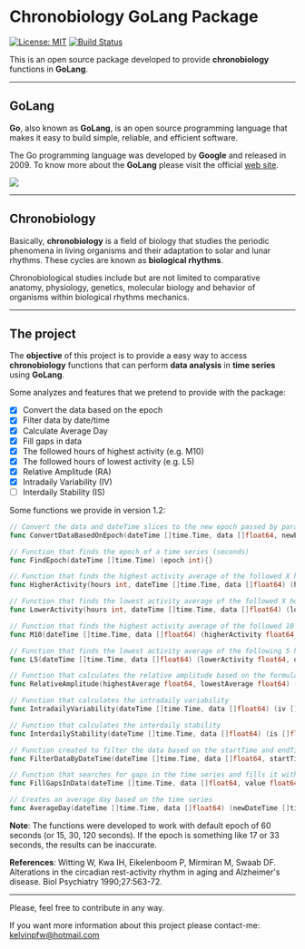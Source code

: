 Chronobiology GoLang Package
==========================

[![License: MIT](https://img.shields.io/badge/License-MIT-brightgreen.svg)](LICENSE)
[![Build Status](https://travis-ci.org/kelvins/chronobiology.svg?branch=master)](https://travis-ci.org/kelvins/chronobiology)

This is an open source package developed to provide **chronobiology** functions in **GoLang**.

----------

GoLang
---------------------------------
**Go**, also known as **GoLang**, is an open source programming language that makes it easy to build simple, reliable, and efficient software.

The Go programming language was developed by **Google** and released in 2009. To know more about the **GoLang** please visit the official [web site][1].

![](http://i.imgur.com/0QgXKrO.png)

----------

Chronobiology
---------------------------------

Basically, **chronobiology** is a field of biology that studies the periodic phenomena in living organisms and their adaptation to solar and lunar rhythms. These cycles are known as **biological rhythms**.

Chronobiological studies include but are not limited to comparative anatomy, physiology, genetics, molecular biology and behavior of organisms within biological rhythms mechanics.

----------

The project
---------------------------------
The **objective** of this project is to provide a easy way to access **chronobiology** functions that can perform **data analysis** in **time series** using **GoLang**.

Some analyzes and features that we pretend to provide with the package:

- [X] Convert the data based on the epoch
- [X] Filter data by date/time
- [X] Calculate Average Day
- [X] Fill gaps in data
- [X] The followed hours of highest activity (e.g. M10)
- [X] The followed hours of lowest activity (e.g. L5)
- [X] Relative Amplitude (RA)
- [X] Intradaily Variability (IV)
- [ ] Interdaily Stability (IS)

Some functions we provide in version 1.2:

``` go
// Convert the data and dateTime slices to the new epoch passed by parameter
func ConvertDataBasedOnEpoch(dateTime []time.Time, data []float64, newEpoch int) (newDateTime []time.Time, newData []float64, err error){}

// Function that finds the epoch of a time series (seconds)
func FindEpoch(dateTime []time.Time) (epoch int){}

// Function that finds the highest activity average of the followed X hours (defined by parameter)
func HigherActivity(hours int, dateTime []time.Time, data []float64) (higherActivity float64, onsetHigherActivity time.Time, err error){}

// Function that finds the lowest activity average of the followed X hours (defined by parameter)
func LowerActivity(hours int, dateTime []time.Time, data []float64) (lowerActivity float64, onsetLowerActivity time.Time, err error){}

// Function that finds the highest activity average of the followed 10 hours
func M10(dateTime []time.Time, data []float64) (higherActivity float64, onsetHigherActivity time.Time, err error){}

// Function that finds the lowest activity average of the following 5 hours
func L5(dateTime []time.Time, data []float64) (lowerActivity float64, onsetLowerActivity time.Time, err error){}

// Function that calculates the relative amplitude based on the formula (M10-L5)/(M10+L5)
func RelativeAmplitude(highestAverage float64, lowestAverage float64) (RA float64, err error){}

// Function that calculates the intradaily variability
func IntradailyVariability(dateTime []time.Time, data []float64) (iv []float64, err error){}

// Function that calculates the interdaily stability
func InterdailyStability(dateTime []time.Time, data []float64) (is []float64, err error){}

// Function created to filter the data based on the startTime and endTime passed as parameter
func FilterDataByDateTime(dateTime []time.Time, data []float64, startTime time.Time, endTime time.Time) (newDateTime []time.Time, newData []float64, err error){}

// Function that searches for gaps in the time series and fills it with a specific value passed as parameter (usually zero)
func FillGapsInData(dateTime []time.Time, data []float64, value float64) (newDateTime []time.Time, newData []float64, err error){}

// Creates an average day based on the time series
func AverageDay(dateTime []time.Time, data []float64) (newDateTime []time.Time, newData []float64, err error) {}
```

**Note**: The functions were developed to work with default epoch of 60 seconds (or 15, 30, 120 seconds). If the epoch is something like 17 or 33 seconds, the results can be inaccurate.

**References**: Witting W, Kwa IH, Eikelenboom P, Mirmiran M, Swaab DF. Alterations in the circadian rest-activity rhythm in aging and Alzheimer's disease. Biol Psychiatry 1990;27:563-72.

----------

Please, feel free to contribute in any way.

If you want more information about this project please contact-me: kelvinpfw@hotmail.com

  [1]: https://golang.org
